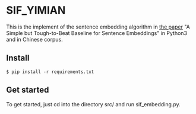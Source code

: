 # SIF_YIMIAN

This is the implement of the sentence embedding algorithm in [the paper](https://openreview.net/forum?id=SyK00v5xx) "A Simple but Tough-to-Beat Baseline for Sentence Embeddings" in Python3 and in Chinese corpus.


## Install

```angular2html
$ pip install -r requirements.txt
```

## Get started
To get started, just cd into the directory src/ and run sif_embedding.py.


